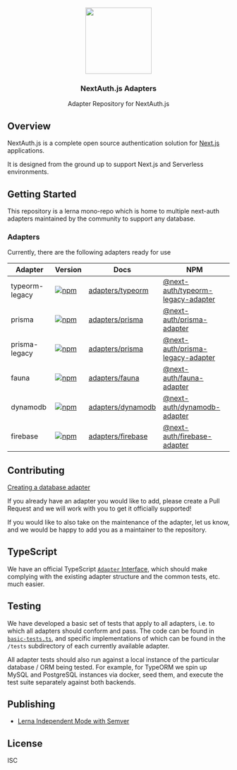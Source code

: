 <p align="center">
   <br/>
   <a href="https://next-auth.js.org" target="_blank"><img width="150px" src="https://next-auth.js.org/img/logo/logo-sm.png" /></a>
   <h3 align="center">NextAuth.js Adapters</h3>
   <p align="center">Adapter Repository for NextAuth.js</p>
</p>

## Overview

NextAuth.js is a complete open source authentication solution for [Next.js](http://nextjs.org/) applications.

It is designed from the ground up to support Next.js and Serverless environments.

## Getting Started

This repository is a lerna mono-repo which is home to multiple next-auth adapters maintained by the community to support any database.

### Adapters

Currently, there are the following adapters ready for use

| Adapter        | Version                                                                                                                                                                   | Docs                                                                           | NPM                                                                                   |
| -------------- | ------------------------------------------------------------------------------------------------------------------------------------------------------------------------- | ------------------------------------------------------------------------------ | ------------------------------------------------------------------------------------- |
| typeorm-legacy | [![npm](https://img.shields.io/npm/v/@next-auth/typeorm-legacy-adapter?label=version&style=flat-square)](https://www.npmjs.com/package/@next-auth/typeorm-legacy-adapter) | [adapters/typeorm](https://next-auth.js.org/adapters/typeorm/typeorm-overview) | [@next-auth/typeorm-legacy-adapter](https://npm.im/@next-auth/typeorm-legacy-adapter) |
| prisma         | [![npm](https://img.shields.io/npm/v/@next-auth/prisma-adapter?label=version&style=flat-square)](https://www.npmjs.com/package/@next-auth/prisma-adapter)                 | [adapters/prisma](https://next-auth.js.org/adapters/prisma)                    | [@next-auth/prisma-adapter](https://npm.im/@next-auth/prisma-adapter)                 |
| prisma-legacy  | [![npm](https://img.shields.io/npm/v/@next-auth/prisma-legacy-adapter?label=version&style=flat-square)](https://www.npmjs.com/package/@next-auth/prisma-legacy-adapter)   | [adapters/prisma](https://next-auth.js.org/adapters/prisma)                    | [@next-auth/prisma-legacy-adapter](https://npm.im/@next-auth/prisma-legacy-adapter)   |
| fauna          | [![npm](https://img.shields.io/npm/v/@next-auth/prisma-adapter?label=version&style=flat-square)](https://www.npmjs.com/package/@next-auth/fauna-adapter)                  | [adapters/fauna](https://next-auth.js.org/adapters/fauna)                      | [@next-auth/fauna-adapter](https://npm.im/@next-auth/fauna-adapter)                   |
| dynamodb       | [![npm](https://img.shields.io/npm/v/@next-auth/dynamodb-adapter?label=version&style=flat-square)](https://www.npmjs.com/package/@next-auth/dynamodb-adapter)             | [adapters/dynamodb](https://next-auth.js.org/adapters/dynamodb)                | [@next-auth/dynamodb-adapter](https://npm.im/@next-auth/dynamodb-adapter)             |
| firebase       | [![npm](https://img.shields.io/npm/v/@next-auth/firebase-adapter?label=version&style=flat-square)](https://www.npmjs.com/package/@next-auth/firebase-adapter)             | [adapters/firebase](https://next-auth.js.org/adapters/firebase)                | [@next-auth/firebase-adapter](https://npm.im/@next-auth/firebase-adapter)             |

## Contributing

[Creating a database adapter](https://next-auth.js.org/tutorials/creating-a-database-adapter)

If you already have an adapter you would like to add, please create a Pull Request and we will work with you to get it officially supported!

If you would like to also take on the maintenance of the adapter, let us know, and we would be happy to add you as a maintainer to the repository.

## TypeScript

We have an official TypeScript [`Adapter` Interface](https://github.com/nextauthjs/next-auth/blob/main/types/adapters.d.ts), which should make complying with the existing adapter structure and the common tests, etc. much easier.

## Testing

We have developed a basic set of tests that apply to all adapters, i.e. to which all adapters should conform and pass. The code can be found in [`basic-tests.ts`](https://github.com/nextauthjs/adapters/blob/canary/basic-tests.ts), and specific implementations of which can be found in the `/tests` subdirectory of each currently available adapter.

All adapter tests should also run against a local instance of the particular database / ORM being tested. For example, for TypeORM we spin up MySQL and PostgreSQL instances via docker, seed them, and execute the test suite separately against both backends.

## Publishing

- [Lerna Independent Mode with Semver](https://samhogy.co.uk/2018/08/lerna-independent-mode-with-semver.html)

## License

ISC
